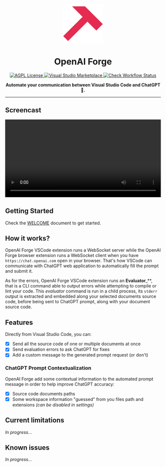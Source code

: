 <p align="center">
  <img alt="OpenAI Forge Logo" height="128" src="assets/icons/x512.png" />
  <h1 align="center">OpenAI Forge</h1>
</p>

<p align="center">
  <a href="https://github.com/ivangabriele/openai-forge-vsce/blob/main/LICENSE">
    <img src="https://img.shields.io/github/license/ivangabriele/openai-forge-vsce?style=for-the-badge" alt="AGPL License">
  </a>
  <a href="https://marketplace.visualstudio.com/items?itemName=ivangabriele.openai-forge">
    <img src="https://img.shields.io/visual-studio-marketplace/i/ivangabriele.openai-forge?style=for-the-badge" alt="Visual Studio Marketplace">
  </a>
  <a href="https://github.com/ivangabriele/openai-forge-vsce/actions?query=check">
    <img src="https://img.shields.io/github/actions/workflow/status/ivangabriele/openai-forge-vsce/check.yml?label=Tests&amp;style=for-the-badge" alt="Check Workflow Status">
  </a>
</p>

<p align="center"><b>Automate your communication between Visual Studio Code and ChatGPT 🤖.</b></p>

---

## Screencast


<video src="https://github-production-user-asset-6210df.s3.amazonaws.com/5957876/253832578-fbb5ba36-a9b5-4251-868c-0fa6ef1676b5.mp4" width="100%"></video>

## Getting Started

Check the [WELCOME](docs/WELCOME.md) document to get started.

## How it works?

OpenAI Forge VSCode extension runs a WebSocket server while the OpenAI Forge browser extension runs a WebSocket client
when you have `https://chat.openai.com` open in your browser. That's how VSCode can communicate with ChatGPT web
application to automatically fill the prompt and submit it.

As for the errors, OpenAI Forge VSCode extension runs an **Evaluator**_**, that is a CLI command able to output errors
while attempting to compile or lint your code. This _evaluator_ command is run in a child process, its `stderr` output
is extracted and embedded along your selected documents source code, before being sent to ChatGPT prompt, along with
your document source code.

## Features

Directly from Visual Studio Code, you can:

- [x] Send all the source code of one or multiple documents at once
- [x] Send evaluation errors to ask ChatGPT for fixes
- [x] Add a custom message to the generated prompt request (or don't)

### ChatGPT Prompt Contextualization

OpenAI Forge add some contextual information to the automated prompt message in order to help improve ChatGPT accuracy:

- [x] Source code documents paths
- [x] Some workspace information "guessed" from you files path and extensions _(can be disabled in settings)_

## Current limitations

_In progress..._

## Known issues

_In progress..._
